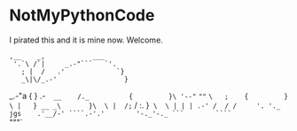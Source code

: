 # NotMyPythonCode
I pirated this and it is mine now.
Welcome.

    ,__    _,            ___
     '.`\ /`|     _.-"```   `'.
       ; |  /   .'             `} 
       _\|\/_.-'                 }
   _.-"a                 {        }
.-`  __    /._          {         }\
'--"`  `""`   `\   ;    {         } \
               |   } __ _\       }\  \
               |  /;`   / :.   }`  \  \
               | | | .-' /  / /     '. '._
      jgs    .'__/-' ````.-'.'        '-._'-._
             ```        ````              `"""`
